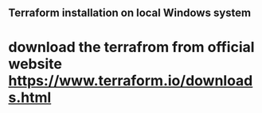 ## Terraform installation on local Windows system
# download the terrafrom from official website https://www.terraform.io/downloads.html

